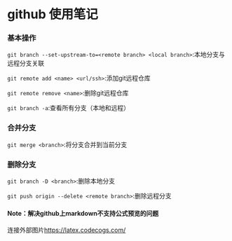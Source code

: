 # github 使用笔记

### 基本操作
`git branch --set-upstream-to=<remote branch> <local branch>`:本地分支与远程分支关联

`git remote add <name> <url/ssh>`:添加git远程仓库

`git remote remove <name>`:删除git远程仓库

`git branch -a`:查看所有分支（本地和远程）

### 合并分支
`git merge <branch>`:将分支合并到当前分支
### 删除分支
`git branch -D <branch>`:删除本地分支

`git push origin --delete <remote branch>`:删除远程分支

#### Note：解决github上markdown不支持公式预览的问题
连接外部图片<https://latex.codecogs.com/>